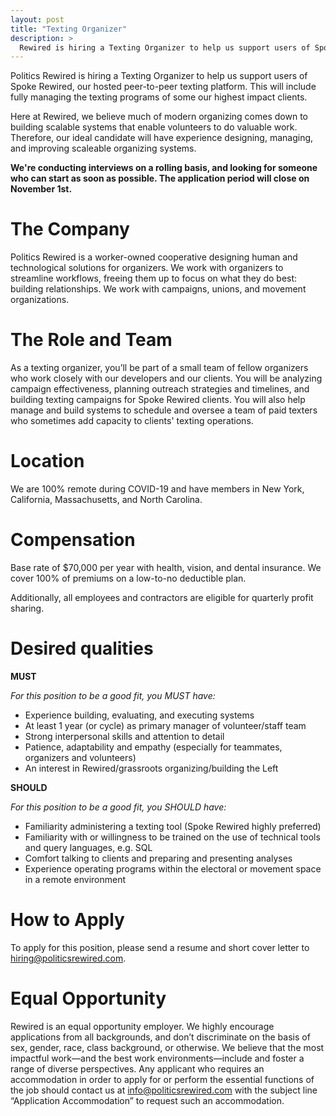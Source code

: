 ```yaml
---
layout: post
title: "Texting Organizer"
description: >
  Rewired is hiring a Texting Organizer to help us support users of Spoke Rewired, our hosted peer-to-peer texting platform. This will include fully managing the texting programs of some our highest impact clients.
---
```


Politics Rewired is hiring a Texting Organizer to help us support users of Spoke Rewired, our hosted peer-to-peer texting platform. This will include fully managing the texting programs of some our highest impact clients.

Here at Rewired, we believe much of modern organizing comes down to building scalable systems that enable volunteers to do valuable work. Therefore, our ideal candidate will have experience designing, managing, and improving scaleable organizing systems.

**We're conducting interviews on a rolling basis, and looking for someone who can start as soon as possible. The application period will close on November 1st.**

# The Company

Politics Rewired is a worker-owned cooperative designing human and technological solutions for organizers. We work with organizers to streamline workflows, freeing them up to focus on what they do best: building relationships. We work with campaigns, unions, and movement organizations.

# The Role and Team

As a texting organizer, you’ll be part of a small team of fellow organizers who work closely with our developers and our clients. You will be analyzing campaign effectiveness, planning outreach strategies and timelines, and building texting campaigns for Spoke Rewired clients. You will also help manage and build systems to schedule and oversee a team of paid texters who sometimes add capacity to clients' texting operations.

# **Location**

We are 100% remote during COVID-19 and have members in New York, California, Massachusetts, and North Carolina.

# **Compensation**

Base rate of $70,000 per year with health, vision, and dental insurance. We cover 100% of premiums on a low-to-no deductible plan.

Additionally, all employees and contractors are eligible for quarterly profit sharing.

# Desired qualities

**MUST**

_For this position to be a good fit, you MUST have:_

- Experience building, evaluating, and executing systems
- At least 1 year (or cycle) as primary manager of volunteer/staff team
- Strong interpersonal skills and attention to detail
- Patience, adaptability and empathy (especially for teammates, organizers and volunteers)
- An interest in Rewired/grassroots organizing/building the Left

**SHOULD**

_For this position to be a good fit, you SHOULD have:_

- Familiarity administering a texting tool (Spoke Rewired highly preferred)
- Familiarity with or willingness to be trained on the use of technical tools and query languages, e.g. SQL
- Comfort talking to clients and preparing and presenting analyses
- Experience operating programs within the electoral or movement space in a remote environment

# How to Apply

To apply for this position, please send a resume and short cover letter to [hiring@politicsrewired.com](mailto:hiring@politicsrewired.com).

# Equal Opportunity

Rewired is an equal opportunity employer. We highly encourage applications from all backgrounds, and don’t discriminate on the basis of sex, gender, race, class background, or otherwise. We believe that the most impactful work—and the best work environments—include and foster a range of diverse perspectives. Any applicant who requires an accommodation in order to apply for or perform the essential functions of the job should contact us at info@politicsrewired.com with the subject line “Application Accommodation” to request such an accommodation.
